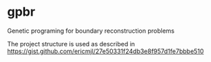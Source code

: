 # gpbr
Genetic programing for boundary reconstruction problems

The project structure is used as described in https://gist.github.com/ericmjl/27e50331f24db3e8f957d1fe7bbbe510